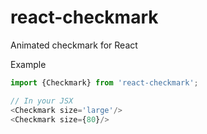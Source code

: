 # react-checkmark
Animated checkmark for React

Example
```javascript
import {Checkmark} from 'react-checkmark';

// In your JSX
<Checkmark size='large'/>
<Checkmark size={80}/>
```

